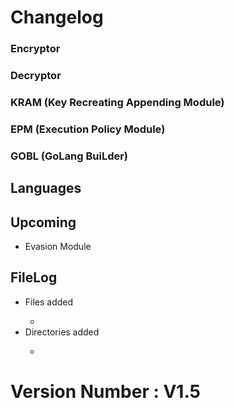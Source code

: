 <h1>Changelog</h1>
<ul>
</ul>

<h3>Encryptor</h3>
<ul>
</ul>

<h3>Decryptor</h3>
<ul>
</ul>

<h3>KRAM (Key Recreating Appending Module)</h3>
<ul>
</ul>

<h3>EPM (Execution Policy Module)</h3>
<ul>
</ul>

<h3>GOBL (GoLang BuiLder)</h3>
<ul>
</ul>

<h2>Languages</h2>
<ul>
</ul>

<h2> Upcoming </h2>
<ul> 
    <li>Evasion Module</li>
</ul>

<h2>FileLog</h2>
<ul>
    <li>Files added</li>
    <ul>
        <li></li>
    </ul>
    <li>Directories added</li>
    <ul>
       <li></li>
    </ul>
</ul>

<H1>Version Number : V1.5</H1>
